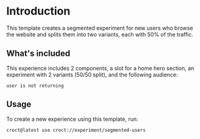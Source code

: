 # Introduction

This template creates a segmented experiment for new users who browse the website and splits them into two variants, each with 50% of the traffic.

## What's included

This experience includes 2 components, a slot for a home hero section, an experiment with 2 variants (50/50 split), and the following audience:

```cql
user is not returning
```

## Usage

To create a new experience using this template, run:

```croct-cmd
croct@latest use croct://experiment/segmented-users
```
